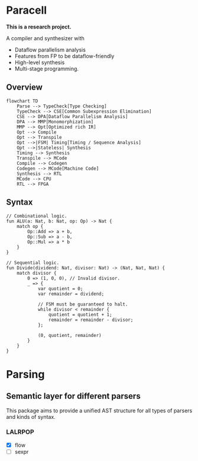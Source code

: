 # Paracell

**This is a research project.**

A compiler and synthesizer with

- Dataflow parallelism analysis
- Features from FP to be dataflow-friendly
- High-level synthesis
- Multi-stage programming.

## Overview

```mermaid
flowchart TD
    Parse --> TypeCheck[Type Checking]
    TypeCheck --> CSE[Common Subexpression Elimination]
    CSE --> DPA[Dataflow Parallelism Analysis]
    DPA --> MMP[Monomorphization]
    MMP --> Opt[Optimized rich IR]
    Opt --> Compile
    Opt --> Transpile
    Opt -->|FSM| Timing[Timing / Sequence Analysis]
    Opt -->|Stateless| Synthesis
    Timing --> Synthesis
    Transpile --> MCode
    Compile --> Codegen
    Codegen --> MCode[Machine Code]
    Synthesis --> RTL
    MCode --> CPU
    RTL --> FPGA
```

## Syntax

```
// Combinational logic.
fun ALU(a: Nat, b: Nat, op: Op) -> Nat {
    match op {
        Op::Add => a + b,
        Op::Sub => a - b,
        Op::Mul => a * b
    }
}

// Sequential logic.
fun Divide(dividend: Nat, divisor: Nat) -> (Nat, Nat, Nat) {
    match divisor {
        0 => (1, 0, 0), // Invalid divisor.
        _ => {
            var quotient = 0;
            var remainder = dividend;

            // FSM must be guaranteed to halt.
            while divisor < remainder {
                quotient = quotient + 1;
                remainder = remainder - divisor;
            };

            (0, quotient, remainder)
        }
    }
}
```

# Parsing

## Semantic layer for different parsers

This package aims to provide a unified AST structure for all types of parsers and kinds of syntax.

### LALRPOP

- [x] flow
- [ ] sexpr
